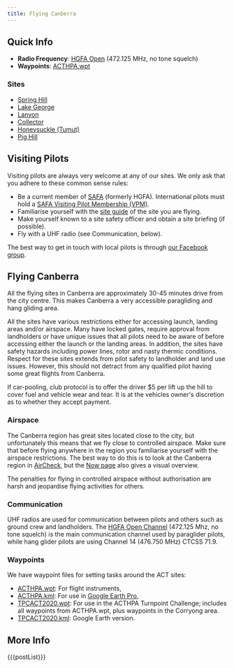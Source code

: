 ```yaml
---
title: Flying Canberra
---
```


## Quick Info

- **Radio Frequency**: [HGFA Open](https://www.safa.asn.au/resources/HGFA_UHF_Radio_Channel.pdf) (472.125 MHz, no tone squelch)
- **Waypoints**: <a href='/files/waypoints/ACTHPA.wpt' download>ACTHPA.wpt</a>

### Sites

- [Spring Hill]
- [Lake George]
- [Lanyon]
- [Collector]
- [Honeysuckle (Tumut)]
- [Pig Hill]

## Visiting Pilots

Visiting pilots are always very welcome at any of our sites.
We only ask that you adhere to these common sense rules:

- Be a current member of [SAFA] (formerly HGFA). International pilots must hold a [SAFA Visiting Pilot Membership (VPM)].
- Familiarise yourself with the [site guide](http://acthpa.org/info/sites/) of the site you are flying.
- Make yourself known to a site safety officer and obtain a site briefing (if possible).
- Fly with a UHF radio (see Communication, below).

The best way to get in touch with local pilots is through [our Facebook group].

## Flying Canberra

All the flying sites in Canberra are approximately 30-45 minutes drive from the city centre. This makes Canberra a very accessible paragliding and hang gliding area.

All the sites have various restrictions either for accessing launch, landing areas and/or airspace.
Many have locked gates, require approval from landholders or have unique issues that all pilots need to be aware of before accessing either the launch or the landing areas.
In addition, the sites have safety hazards including power lines, rotor and nasty thermic conditions.
Respect for these sites extends from pilot safety to landholder and land use issues.
However, this should not detract from any qualified pilot having some great flights from Canberra. 

If car-pooling, club protocol is to offer the driver $5 per lift up the hill to cover fuel and vehicle wear and tear.
It is at the vehicles owner's discretion as to whether they accept payment.

### Airspace

The Canberra region has great sites located close to the city, but unfortunately this means that we fly close to controlled airspace.
Make sure that before flying anywhere in the region you familiarise yourself with the airspace restrictions.
The best way to do this is to look at the Canberra region in [AirCheck](http://xcaustralia.org/aircheck/aircheck.php), but the [Now page](/now) also gives a visual overview.

The penalties for flying in controlled airspace without authorisation are harsh and jeopardise flying activities for others.

### Communication

UHF radios are used for communication between pilots and others such as ground crew and landholders.
The [HGFA Open Channel](http://www.safa.asn.au/resources/HGFA_UHF_Radio_Channel.pdf) (472.125 Mhz, no tone squelch) is the main communication channel used by paraglider pilots, while hang glider pilots are using Channel 14 (476.750 MHz) CTCSS 71.9.

### Waypoints

We have waypoint files for setting tasks around the ACT sites:

- <a href='/files/waypoints/ACTHPA.wpt' download>ACTHPA.wpt</a>: For flight instruments,
- <a href='/files/waypoints/ACTHPA.kml' download>ACTHPA.kml</a>: For use in [Google Earth Pro](https://www.google.com/earth/versions/#earth-pro),
- <a href='/files/waypoints/TPCACT2020.wpt' download>TPCACT2020.wpt</a>: For use in the ACTHPA Turnpoint Challenge; includes all waypoints from ACTHPA.wpt, plus waypoints in the Corryong area.
- <a href='/files/waypoints/TPCACT2020.kml' download>TPCACT2020.kml</a>: Google Earth version.

## More Info

{{{postList}}}

[Spring Hill]: https://siteguide.org.au/Sites/Spring%20Hill.html
[Lake George]: https://siteguide.org.au/Sites/Lake%20George%20(South%20Launch).html
[Lanyon]: https://siteguide.org.au/Sites/Lanyon.html
[Collector]: https://siteguide.org.au/Sites/Lake%20George%20(Collector).html
[Honeysuckle (Tumut)]: https://siteguide.org.au/Sites/Honeysuckle.html
[Pig Hill]: https://siteguide.org.au/Sites/Pig%20Hill.html
[SAFA]: https://www.safa.asn.au
[SAFA Visiting Pilot Membership (VPM)]: https://www.safa.asn.au/visiting-international-pilots
[our Facebook group]: https://www.facebook.com/groups/acthpa
